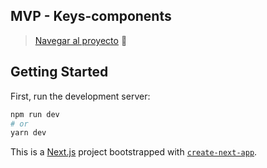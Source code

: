 ## MVP - Keys-components

> [Navegar al proyecto](https://key-components-test.vercel.app/login) 🚀

## Getting Started

First, run the development server:

```bash
npm run dev
# or
yarn dev
```

This is a [Next.js](https://nextjs.org/) project bootstrapped with [`create-next-app`](https://github.com/vercel/next.js/tree/canary/packages/create-next-app).
